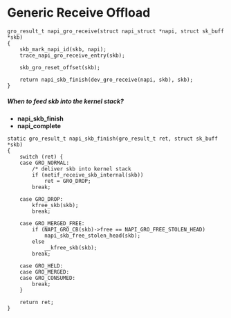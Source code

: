 # Generic Receive Offload

```
gro_result_t napi_gro_receive(struct napi_struct *napi, struct sk_buff *skb)
{
	skb_mark_napi_id(skb, napi);
	trace_napi_gro_receive_entry(skb);

	skb_gro_reset_offset(skb);

	return napi_skb_finish(dev_gro_receive(napi, skb), skb);
}
```

##### When to feed skb into the kernel stack?
* **napi_skb_finish**
* **napi_complete**


```
static gro_result_t napi_skb_finish(gro_result_t ret, struct sk_buff *skb)
{
	switch (ret) {
	case GRO_NORMAL:
		/* deliver skb into kernel stack
		if (netif_receive_skb_internal(skb))
			ret = GRO_DROP;
		break;

	case GRO_DROP:
		kfree_skb(skb);
		break;

	case GRO_MERGED_FREE:
		if (NAPI_GRO_CB(skb)->free == NAPI_GRO_FREE_STOLEN_HEAD)
			napi_skb_free_stolen_head(skb);
		else
			__kfree_skb(skb);
		break;

	case GRO_HELD:
	case GRO_MERGED:
	case GRO_CONSUMED:
		break;
	}

	return ret;
}
```
